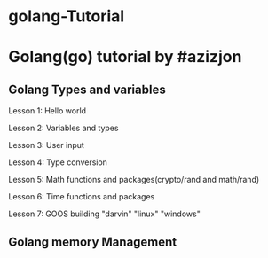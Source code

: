 # golang-Tutorial

<h1>Golang(go) tutorial by #azizjon</h1>

<h2> Golang Types and variables </h2>
<p>Lesson 1: Hello world</p>

<p>Lesson 2: Variables and types</p>

<p>Lesson 3: User input </p>

<p>Lesson 4: Type conversion</p>

<p>Lesson 5: Math functions and packages(crypto/rand and math/rand)</p>

<p>Lesson 6: Time functions and packages</p>
<p>Lesson 7: GOOS building "darvin" "linux" "windows"</p>

<h2> Golang memory Management </h2>
